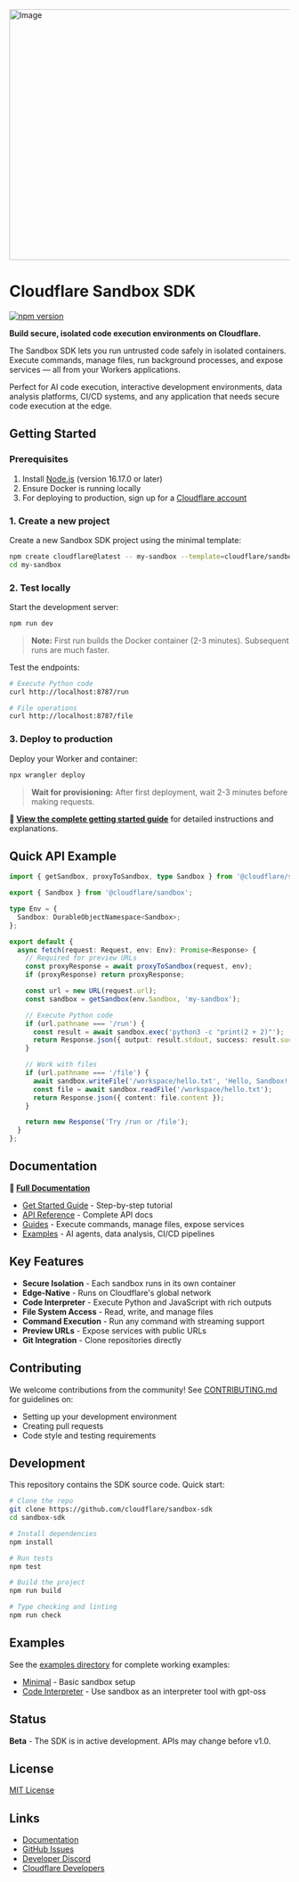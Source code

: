 <img width="1362" height="450" alt="Image" src="https://github.com/user-attachments/assets/6f770ae3-0a14-4d2b-9aed-a304ee5446c5" />

# Cloudflare Sandbox SDK

[![npm version](https://img.shields.io/npm/v/@cloudflare/sandbox.svg)](https://www.npmjs.com/package/@cloudflare/sandbox)

**Build secure, isolated code execution environments on Cloudflare.**

The Sandbox SDK lets you run untrusted code safely in isolated containers. Execute commands, manage files, run background processes, and expose services — all from your Workers applications.

Perfect for AI code execution, interactive development environments, data analysis platforms, CI/CD systems, and any application that needs secure code execution at the edge.

## Getting Started

### Prerequisites

1. Install [Node.js](https://docs.npmjs.com/downloading-and-installing-node-js-and-npm) (version 16.17.0 or later)
2. Ensure Docker is running locally
3. For deploying to production, sign up for a [Cloudflare account](https://dash.cloudflare.com/sign-up/workers-and-pages)

### 1. Create a new project

Create a new Sandbox SDK project using the minimal template:

```bash
npm create cloudflare@latest -- my-sandbox --template=cloudflare/sandbox-sdk/examples/minimal
cd my-sandbox
```

### 2. Test locally

Start the development server:

```bash
npm run dev
```

> **Note:** First run builds the Docker container (2-3 minutes). Subsequent runs are much faster.

Test the endpoints:

```bash
# Execute Python code
curl http://localhost:8787/run

# File operations
curl http://localhost:8787/file
```

### 3. Deploy to production

Deploy your Worker and container:

```bash
npx wrangler deploy
```

> **Wait for provisioning:** After first deployment, wait 2-3 minutes before making requests.

**📖 [View the complete getting started guide](https://developers.cloudflare.com/sandbox/get-started/)** for detailed instructions and explanations.

## Quick API Example

```typescript
import { getSandbox, proxyToSandbox, type Sandbox } from '@cloudflare/sandbox';

export { Sandbox } from '@cloudflare/sandbox';

type Env = {
  Sandbox: DurableObjectNamespace<Sandbox>;
};

export default {
  async fetch(request: Request, env: Env): Promise<Response> {
    // Required for preview URLs
    const proxyResponse = await proxyToSandbox(request, env);
    if (proxyResponse) return proxyResponse;

    const url = new URL(request.url);
    const sandbox = getSandbox(env.Sandbox, 'my-sandbox');

    // Execute Python code
    if (url.pathname === '/run') {
      const result = await sandbox.exec('python3 -c "print(2 + 2)"');
      return Response.json({ output: result.stdout, success: result.success });
    }

    // Work with files
    if (url.pathname === '/file') {
      await sandbox.writeFile('/workspace/hello.txt', 'Hello, Sandbox!');
      const file = await sandbox.readFile('/workspace/hello.txt');
      return Response.json({ content: file.content });
    }

    return new Response('Try /run or /file');
  }
};
```

## Documentation

**📖 [Full Documentation](https://developers.cloudflare.com/sandbox/)**

- [Get Started Guide](https://developers.cloudflare.com/sandbox/get-started/) - Step-by-step tutorial
- [API Reference](https://developers.cloudflare.com/sandbox/api/) - Complete API docs
- [Guides](https://developers.cloudflare.com/sandbox/guides/) - Execute commands, manage files, expose services
- [Examples](https://developers.cloudflare.com/sandbox/tutorials/) - AI agents, data analysis, CI/CD pipelines

## Key Features

- **Secure Isolation** - Each sandbox runs in its own container
- **Edge-Native** - Runs on Cloudflare's global network
- **Code Interpreter** - Execute Python and JavaScript with rich outputs
- **File System Access** - Read, write, and manage files
- **Command Execution** - Run any command with streaming support
- **Preview URLs** - Expose services with public URLs
- **Git Integration** - Clone repositories directly

## Contributing

We welcome contributions from the community! See [CONTRIBUTING.md](./CONTRIBUTING.md) for guidelines on:

- Setting up your development environment
- Creating pull requests
- Code style and testing requirements

## Development

This repository contains the SDK source code. Quick start:

```bash
# Clone the repo
git clone https://github.com/cloudflare/sandbox-sdk
cd sandbox-sdk

# Install dependencies
npm install

# Run tests
npm test

# Build the project
npm run build

# Type checking and linting
npm run check
```

## Examples

See the [examples directory](./examples) for complete working examples:

- [Minimal](./examples/minimal) - Basic sandbox setup
- [Code Interpreter](./examples/code-interpreter) - Use sandbox as an interpreter tool with gpt-oss

## Status

**Beta** - The SDK is in active development. APIs may change before v1.0.

## License

[MIT License](LICENSE)

## Links

- [Documentation](https://developers.cloudflare.com/sandbox/)
- [GitHub Issues](https://github.com/cloudflare/sandbox-sdk/issues)
- [Developer Discord](https://discord.cloudflare.com)
- [Cloudflare Developers](https://twitter.com/CloudflareDev)
